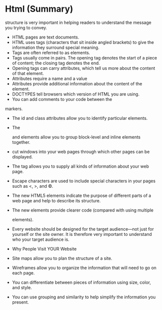 # Html (Summary)
structure is very important in helping readers to understand the message you trying to convey.
- HTML pages are text documents.
- HTML uses tags (characters that sit inside angled
brackets) to give the information they surround special
meaning.
- Tags are often referred to as elements.
- Tags usually come in pairs. The opening tag denotes
the start of a piece of content; the closing tag denotes
the end.
- Opening tags can carry attributes, which tell us more
about the content of that element.
- Attributes require a name and a value
- Attributes provide additional information about the content of the element.
- DOCTYPES tell browsers which version of HTML you
are using.
- You can add comments to your code between the
<!-- and --> markers.
- The id and class attributes allow you to identify
particular elements.
 - The <div> and <span> elements allow you to group
block-level and inline elements together.

- <iframes> cut windows into your web pages through
which other pages can be displayed.
- The <meta> tag allows you to supply all kinds of
information about your web page.
- Escape characters are used to include special
characters in your pages such as <, >, and ©.

- The new HTML5 elements indicate the purpose of
different parts of a web page and help to describe
its structure.
 - The new elements provide clearer code (compared
with using multiple <div> elements). 
- Every website should be designed for the
target audience—not just for yourself or the
site owner. It is therefore very important to
understand who your target audience is.
 - Why People Visit
YOUR Website
- Site maps allow you to plan the structure of a site.
- Wireframes allow you to organize the information that
will need to go on each page.
- You can differentiate between pieces of information
using size, color, and style.
- You can use grouping and similarity to help simplify
the information you present.